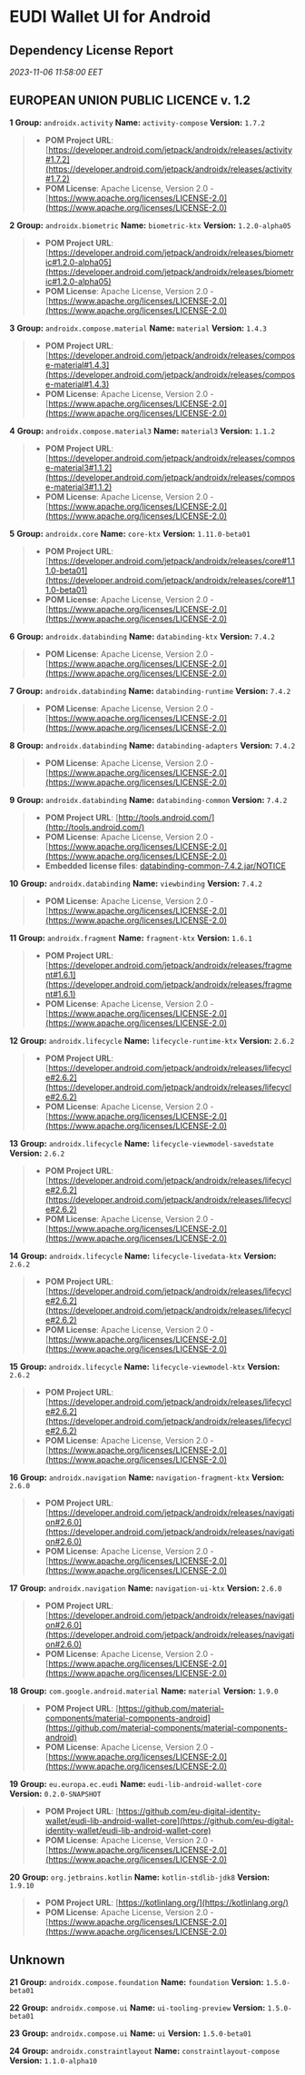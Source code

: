
# EUDI Wallet UI for Android
## Dependency License Report
_2023-11-06 11:58:00 EET_
## EUROPEAN UNION PUBLIC LICENCE v. 1.2

**1** **Group:** `androidx.activity` **Name:** `activity-compose` **Version:** `1.7.2` 
> - **POM Project URL**: [https://developer.android.com/jetpack/androidx/releases/activity#1.7.2](https://developer.android.com/jetpack/androidx/releases/activity#1.7.2)
> - **POM License**: Apache License, Version 2.0 - [https://www.apache.org/licenses/LICENSE-2.0](https://www.apache.org/licenses/LICENSE-2.0)

**2** **Group:** `androidx.biometric` **Name:** `biometric-ktx` **Version:** `1.2.0-alpha05` 
> - **POM Project URL**: [https://developer.android.com/jetpack/androidx/releases/biometric#1.2.0-alpha05](https://developer.android.com/jetpack/androidx/releases/biometric#1.2.0-alpha05)
> - **POM License**: Apache License, Version 2.0 - [https://www.apache.org/licenses/LICENSE-2.0](https://www.apache.org/licenses/LICENSE-2.0)

**3** **Group:** `androidx.compose.material` **Name:** `material` **Version:** `1.4.3` 
> - **POM Project URL**: [https://developer.android.com/jetpack/androidx/releases/compose-material#1.4.3](https://developer.android.com/jetpack/androidx/releases/compose-material#1.4.3)
> - **POM License**: Apache License, Version 2.0 - [https://www.apache.org/licenses/LICENSE-2.0](https://www.apache.org/licenses/LICENSE-2.0)

**4** **Group:** `androidx.compose.material3` **Name:** `material3` **Version:** `1.1.2` 
> - **POM Project URL**: [https://developer.android.com/jetpack/androidx/releases/compose-material3#1.1.2](https://developer.android.com/jetpack/androidx/releases/compose-material3#1.1.2)
> - **POM License**: Apache License, Version 2.0 - [https://www.apache.org/licenses/LICENSE-2.0](https://www.apache.org/licenses/LICENSE-2.0)

**5** **Group:** `androidx.core` **Name:** `core-ktx` **Version:** `1.11.0-beta01` 
> - **POM Project URL**: [https://developer.android.com/jetpack/androidx/releases/core#1.11.0-beta01](https://developer.android.com/jetpack/androidx/releases/core#1.11.0-beta01)
> - **POM License**: Apache License, Version 2.0 - [https://www.apache.org/licenses/LICENSE-2.0](https://www.apache.org/licenses/LICENSE-2.0)

**6** **Group:** `androidx.databinding` **Name:** `databinding-ktx` **Version:** `7.4.2` 
> - **POM License**: Apache License, Version 2.0 - [https://www.apache.org/licenses/LICENSE-2.0](https://www.apache.org/licenses/LICENSE-2.0)

**7** **Group:** `androidx.databinding` **Name:** `databinding-runtime` **Version:** `7.4.2` 
> - **POM License**: Apache License, Version 2.0 - [https://www.apache.org/licenses/LICENSE-2.0](https://www.apache.org/licenses/LICENSE-2.0)

**8** **Group:** `androidx.databinding` **Name:** `databinding-adapters` **Version:** `7.4.2` 
> - **POM License**: Apache License, Version 2.0 - [https://www.apache.org/licenses/LICENSE-2.0](https://www.apache.org/licenses/LICENSE-2.0)

**9** **Group:** `androidx.databinding` **Name:** `databinding-common` **Version:** `7.4.2` 
> - **POM Project URL**: [http://tools.android.com/](http://tools.android.com/)
> - **POM License**: Apache License, Version 2.0 - [https://www.apache.org/licenses/LICENSE-2.0](https://www.apache.org/licenses/LICENSE-2.0)
> - **Embedded license files**: [databinding-common-7.4.2.jar/NOTICE](databinding-common-7.4.2.jar/NOTICE)

**10** **Group:** `androidx.databinding` **Name:** `viewbinding` **Version:** `7.4.2` 
> - **POM License**: Apache License, Version 2.0 - [https://www.apache.org/licenses/LICENSE-2.0](https://www.apache.org/licenses/LICENSE-2.0)

**11** **Group:** `androidx.fragment` **Name:** `fragment-ktx` **Version:** `1.6.1` 
> - **POM Project URL**: [https://developer.android.com/jetpack/androidx/releases/fragment#1.6.1](https://developer.android.com/jetpack/androidx/releases/fragment#1.6.1)
> - **POM License**: Apache License, Version 2.0 - [https://www.apache.org/licenses/LICENSE-2.0](https://www.apache.org/licenses/LICENSE-2.0)

**12** **Group:** `androidx.lifecycle` **Name:** `lifecycle-runtime-ktx` **Version:** `2.6.2` 
> - **POM Project URL**: [https://developer.android.com/jetpack/androidx/releases/lifecycle#2.6.2](https://developer.android.com/jetpack/androidx/releases/lifecycle#2.6.2)
> - **POM License**: Apache License, Version 2.0 - [https://www.apache.org/licenses/LICENSE-2.0](https://www.apache.org/licenses/LICENSE-2.0)

**13** **Group:** `androidx.lifecycle` **Name:** `lifecycle-viewmodel-savedstate` **Version:** `2.6.2` 
> - **POM Project URL**: [https://developer.android.com/jetpack/androidx/releases/lifecycle#2.6.2](https://developer.android.com/jetpack/androidx/releases/lifecycle#2.6.2)
> - **POM License**: Apache License, Version 2.0 - [https://www.apache.org/licenses/LICENSE-2.0](https://www.apache.org/licenses/LICENSE-2.0)

**14** **Group:** `androidx.lifecycle` **Name:** `lifecycle-livedata-ktx` **Version:** `2.6.2` 
> - **POM Project URL**: [https://developer.android.com/jetpack/androidx/releases/lifecycle#2.6.2](https://developer.android.com/jetpack/androidx/releases/lifecycle#2.6.2)
> - **POM License**: Apache License, Version 2.0 - [https://www.apache.org/licenses/LICENSE-2.0](https://www.apache.org/licenses/LICENSE-2.0)

**15** **Group:** `androidx.lifecycle` **Name:** `lifecycle-viewmodel-ktx` **Version:** `2.6.2` 
> - **POM Project URL**: [https://developer.android.com/jetpack/androidx/releases/lifecycle#2.6.2](https://developer.android.com/jetpack/androidx/releases/lifecycle#2.6.2)
> - **POM License**: Apache License, Version 2.0 - [https://www.apache.org/licenses/LICENSE-2.0](https://www.apache.org/licenses/LICENSE-2.0)

**16** **Group:** `androidx.navigation` **Name:** `navigation-fragment-ktx` **Version:** `2.6.0` 
> - **POM Project URL**: [https://developer.android.com/jetpack/androidx/releases/navigation#2.6.0](https://developer.android.com/jetpack/androidx/releases/navigation#2.6.0)
> - **POM License**: Apache License, Version 2.0 - [https://www.apache.org/licenses/LICENSE-2.0](https://www.apache.org/licenses/LICENSE-2.0)

**17** **Group:** `androidx.navigation` **Name:** `navigation-ui-ktx` **Version:** `2.6.0` 
> - **POM Project URL**: [https://developer.android.com/jetpack/androidx/releases/navigation#2.6.0](https://developer.android.com/jetpack/androidx/releases/navigation#2.6.0)
> - **POM License**: Apache License, Version 2.0 - [https://www.apache.org/licenses/LICENSE-2.0](https://www.apache.org/licenses/LICENSE-2.0)

**18** **Group:** `com.google.android.material` **Name:** `material` **Version:** `1.9.0` 
> - **POM Project URL**: [https://github.com/material-components/material-components-android](https://github.com/material-components/material-components-android)
> - **POM License**: Apache License, Version 2.0 - [https://www.apache.org/licenses/LICENSE-2.0](https://www.apache.org/licenses/LICENSE-2.0)

**19** **Group:** `eu.europa.ec.eudi` **Name:** `eudi-lib-android-wallet-core` **Version:** `0.2.0-SNAPSHOT` 
> - **POM Project URL**: [https://github.com/eu-digital-identity-wallet/eudi-lib-android-wallet-core](https://github.com/eu-digital-identity-wallet/eudi-lib-android-wallet-core)
> - **POM License**: Apache License, Version 2.0 - [https://www.apache.org/licenses/LICENSE-2.0](https://www.apache.org/licenses/LICENSE-2.0)

**20** **Group:** `org.jetbrains.kotlin` **Name:** `kotlin-stdlib-jdk8` **Version:** `1.9.10` 
> - **POM Project URL**: [https://kotlinlang.org/](https://kotlinlang.org/)
> - **POM License**: Apache License, Version 2.0 - [https://www.apache.org/licenses/LICENSE-2.0](https://www.apache.org/licenses/LICENSE-2.0)

## Unknown

**21** **Group:** `androidx.compose.foundation` **Name:** `foundation` **Version:** `1.5.0-beta01` 

**22** **Group:** `androidx.compose.ui` **Name:** `ui-tooling-preview` **Version:** `1.5.0-beta01` 

**23** **Group:** `androidx.compose.ui` **Name:** `ui` **Version:** `1.5.0-beta01` 

**24** **Group:** `androidx.constraintlayout` **Name:** `constraintlayout-compose` **Version:** `1.1.0-alpha10` 


